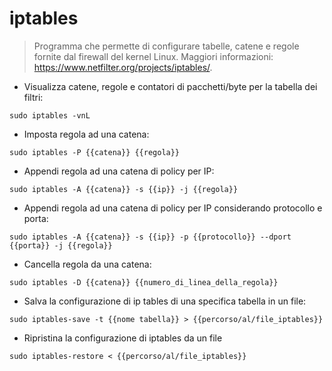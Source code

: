 # iptables

> Programma che permette di configurare tabelle, catene e regole fornite dal firewall del kernel Linux.
> Maggiori informazioni: <https://www.netfilter.org/projects/iptables/>.

- Visualizza catene, regole e contatori di pacchetti/byte per la tabella dei filtri:

`sudo iptables -vnL`

- Imposta regola ad una catena:

`sudo iptables -P {{catena}} {{regola}}`

- Appendi regola ad una catena di policy per IP:

`sudo iptables -A {{catena}} -s {{ip}} -j {{regola}}`

- Appendi regola ad una catena di policy per IP considerando protocollo e porta:

`sudo iptables -A {{catena}} -s {{ip}} -p {{protocollo}} --dport {{porta}} -j {{regola}}`

- Cancella regola da una catena:

`sudo iptables -D {{catena}} {{numero_di_linea_della_regola}}`

- Salva la configurazione di ip tables di una specifica tabella in un file:

`sudo iptables-save -t {{nome tabella}} > {{percorso/al/file_iptables}}`

- Ripristina la configurazione di iptables da un file

`sudo iptables-restore < {{percorso/al/file_iptables}}`
